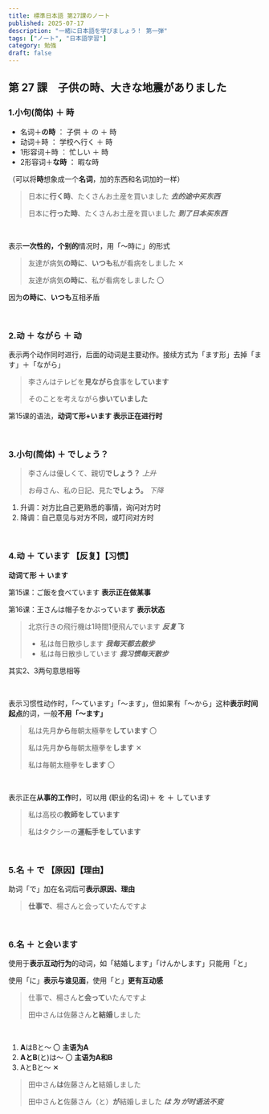 ```yaml
---
title: 標準日本語 第27課のノート
published: 2025-07-17
description: "一緒に日本語を学びましょう！ 第一弾"
tags: ["ノート", "日本語学習"]
category: 勉強
draft: false
---
```




## 第 27 課　子供の時、大きな地震がありました

### 1.小句(简体) ＋ 時

- 名词＋**の時**   ：  子供  ＋  の  ＋  時
- 动词＋時   ：   学校へ行く  ＋  時
- 1形容词＋時    ：    忙しい  ＋  時
- 2形容词＋**な時**    ：    暇な時

（可以将**時**想象成一个**名词**，加的东西和名词加的一样）

> 日本に**行く時**、たくさんお土産を買いました  ***去的途中买东西***
>
> 日本に**行った時**、たくさんお土産を買いました  ***到了日本买东西***

<br>

表示**一次性的，个别的**情况时，用「～時に」的形式

> 友達が病気**の時に**、**いつも**私が看病をしました	✕
>
> 友達が病気**の時に**、私が看病をしました	〇

因为**の時に**、**いつも**互相矛盾

<br>

### 2.动 ＋ ながら ＋ 动

表示两个动作同时进行，后面的动词是主要动作。接续方式为「ます形」去掉「ます」＋「ながら」

> 李さんはテレビを**見ながら**食事を**しています**
>
> そのことを考えながら**歩いていました**

第15课的语法，**动词て形+います  表示正在进行时**

<br>

### 3.小句(简体) ＋ でしょう？

> 李さんは優しくて、親切**でしょう？**	*上升*
>
> お母さん、私の日記、見た**でしょう。**	*下降*

1. 升调：对方比自己更熟悉的事情，询问对方时
2.   降调：自己意见与对方不同，或叮问对方时

 <br>

### 4.动 ＋ ています 【反复】【习惯】

**动词て形 ＋ います** 

第15课：ご飯を食べています	**表示正在做某事**

第16课：王さんは帽子をかぶっています	**表示状态**

> 北京行きの飛行機は1時間1便飛んでいます	***反复飞***
>
> - 私は毎日散歩します	***我每天都去散步***
> - 私は毎日散歩しています	***我习惯每天散步***

其实2、3两句意思相等

<br>

表示习惯性动作时，「～ています」「～ます」，但如果有「～から」这种**表示时间起点**的词，一般**不用「～ます」** 

> 私は先月**から**毎朝太極拳を**しています**	〇
>
> 私は先月**から**毎朝太極拳を**します**	✕
>
> 私は毎朝太極拳を**します**	〇

<br>

表示正在**从事的工作**时，可以用 (职业的名词)＋ を ＋ しています

> 私は高校の**教師をしています**
>
> 私はタクシーの**運転手をしています**

<br>

### 5.名 ＋ で 【原因】【理由】

助词「で」加在名词后可**表示原因、理由**

> **仕事で**、楊さんと会っていたんですよ

<br>

### 6.名 ＋ と会います

使用于**表示互动行为**的动词，如「結婚します」「けんかします」只能用「と」

使用「に」**表示与谁见面**，使用「と」**更有互动感**

> 仕事で、楊さん**と会って**いたんですよ
>
> 田中さんは佐藤さん**と結婚**しました

<br>

1. **A**はBと～	〇	**主语为A**
2. **AとB**(と)は～	〇	**主语为A和B**
3. AとBと～	✕

> 田中さん**は**佐藤さん**と**結婚しました
>
> 田中さん**と**佐藤さん（と）**が**結婚しました	***は 为 が时语法不变***